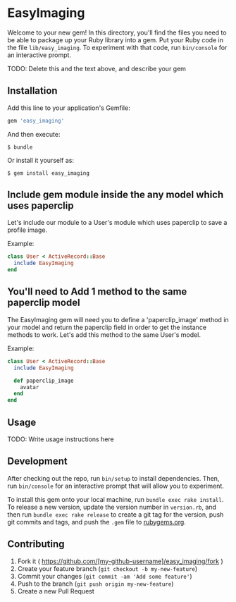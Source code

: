 # EasyImaging

Welcome to your new gem! In this directory, you'll find the files you need to be able to package up your Ruby library into a gem. Put your Ruby code in the file `lib/easy_imaging`. To experiment with that code, run `bin/console` for an interactive prompt.

TODO: Delete this and the text above, and describe your gem

## Installation

Add this line to your application's Gemfile:

```ruby
gem 'easy_imaging'
```

And then execute:

    $ bundle

Or install it yourself as:

    $ gem install easy_imaging

## Include gem module inside the any model which uses paperclip

Let's include our module to a User's module which uses paperclip to save a profile image.

Example:
```ruby
class User < ActiveRecord::Base
  include EasyImaging
end
```

## You'll need to Add 1 method to the same paperclip model

The EasyImaging gem will need you to define a 'paperclip_image' method in your model and return the paperclip field in order to get the instance methods to work.  Let's add this method to the same User's model.

Example:
```ruby
class User < ActiveRecord::Base
  include EasyImaging

  def paperclip_image
    avatar
  end
end
```

## Usage

TODO: Write usage instructions here

## Development

After checking out the repo, run `bin/setup` to install dependencies. Then, run `bin/console` for an interactive prompt that will allow you to experiment.

To install this gem onto your local machine, run `bundle exec rake install`. To release a new version, update the version number in `version.rb`, and then run `bundle exec rake release` to create a git tag for the version, push git commits and tags, and push the `.gem` file to [rubygems.org](https://rubygems.org).

## Contributing

1. Fork it ( https://github.com/[my-github-username]/easy_imaging/fork )
2. Create your feature branch (`git checkout -b my-new-feature`)
3. Commit your changes (`git commit -am 'Add some feature'`)
4. Push to the branch (`git push origin my-new-feature`)
5. Create a new Pull Request
